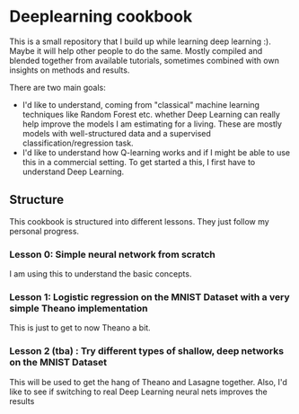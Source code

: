 # Deeplearning cookbook
This is a small repository that I build up while learning deep learning :). Maybe it will help other people to do the same. Mostly compiled and blended together from available tutorials, sometimes combined with own insights on methods and results.

There are two main goals:

- I'd like to understand, coming from "classical" machine learning techniques like Random Forest etc. whether Deep Learning can really help improve the models I am estimating for a living. These are mostly models with well-structured data and a supervised classification/regression task.
- I'd like to understand how Q-learning works and if I might be able to use this in a commercial setting. To get started a this, I first have to understand Deep Learning.

## Structure

This cookbook is structured into different lessons. They just follow my personal progress.

### Lesson 0: Simple neural network from scratch

I am using this to understand the basic concepts.

### Lesson 1: Logistic regression on the MNIST Dataset with a very simple Theano implementation

This is just to get to now Theano a bit. 

### Lesson 2 (tba) : Try different types of shallow, deep networks on the MNIST Dataset

This will be used to get the hang of Theano and Lasagne together. Also, I'd like to see if switching to real Deep Learning neural nets improves the results
